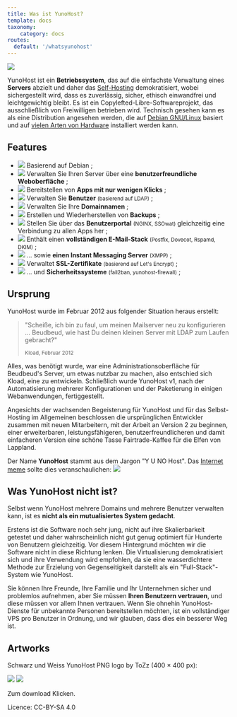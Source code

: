 ```yaml
---
title: Was ist YunoHost?
template: docs
taxonomy:
    category: docs
routes:
  default: '/whatsyunohost'
---
```


![](image://YunoHost_logo_vertical.png?resize=400&id=ynhlogo)

YunoHost ist ein **Betriebssystem**, das auf die einfachste Verwaltung eines **Servers** abzielt und daher das [Self-Hosting](/selfhosting) demokratisiert, wobei sichergestellt wird, dass es zuverlässig, sicher, ethisch einwandfrei und leichtgewichtig bleibt. Es ist ein Copylefted-Libre-Softwareprojekt, das ausschließlich von Freiwilligen betrieben wird. Technisch gesehen kann es als eine Distribution angesehen werden, die auf [Debian GNU/Linux](https://debian.org) basiert und auf [vielen Arten von Hardware](/install) installiert werden kann.

## Features

- ![](image://icon-debian.png?resize=32&classes=inline) Basierend auf Debian ;
- ![](image://icon-tools.png?resize=32&classes=inline) Verwalten Sie Ihren Server über eine **benutzerfreundliche Weboberfläche** ;
- ![](image://icon-package.png?resize=32&classes=inline) Bereitstellen von **Apps mit nur wenigen Klicks** ;
- ![](image://icon-users.png?resize=32&classes=inline) Verwalten Sie **Benutzer** <small>(basierend auf LDAP)</small> ;
- ![](image://icon-globe.png?resize=32&classes=inline) Verwalten Sie Ihre **Domainnamen** ;
- ![](image://icon-medic.png?resize=32&classes=inline) Erstellen und Wiederherstellen von **Backups** ;
- ![](image://icon-door.png?resize=32&classes=inline) Stellen Sie über das **Benutzerportal** <small>(NGINX, SSOwat)</small> gleichzeitig eine Verbindung zu allen Apps her ;
- ![](image://icon-mail.png?resize=32&classes=inline) Enthält einen **vollständigen E-Mail-Stack** <small>(Postfix, Dovecot, Rspamd, DKIM)</small> ;
- ![](image://icon-messaging.png?resize=32&classes=inline) … sowie **einen Instant Messaging Server** <small>(XMPP)</small> ;
- ![](image://icon-lock.png?resize=32&classes=inline) Verwaltet **SSL-Zertifikate** <small>(basierend auf Let's Encrypt)</small> ;
- ![](image://icon-shield.png?resize=32&classes=inline) … und **Sicherheitssysteme** <small>(fail2ban, yunohost-firewall)</small> ;

## Ursprung

YunoHost wurde im Februar 2012 aus folgender Situation heraus erstellt:

 <blockquote><p>"Scheiße, ich bin zu faul, um meinen Mailserver neu zu konfigurieren ... Beudbeud, wie hast Du deinen kleinen Server mit LDAP zum Laufen gebracht?"</p><small> Kload, Februar 2012</small></blockquote>

Alles, was benötigt wurde, war eine Administrationsoberfläche für Beudbeud's Server, um etwas nutzbar zu machen, also entschied sich Kload, eine zu entwickeln. Schließlich wurde YunoHost v1, nach der Automatisierung mehrerer Konfigurationen und der Paketierung in einigen Webanwendungen, fertiggestellt.

Angesichts der wachsenden Begeisterung für YunoHost und für das Selbst-Hosting im Allgemeinen beschlossen die ursprünglichen Entwickler zusammen mit neuen Mitarbeitern, mit der Arbeit an Version 2 zu beginnen, einer erweiterbaren, leistungsfähigeren, benutzerfreundlicheren und damit einfacheren Version eine schöne Tasse Fairtrade-Kaffee für die Elfen von Lappland.

Der Name **YunoHost** stammt aus dem Jargon "Y U NO Host". Das [Internet meme](https://en.wikipedia.org/wiki/Internet_meme) sollte dies veranschaulichen:
![](image://dude_yunohost.jpg)

## Was YunoHost nicht ist?

Selbst wenn YunoHost mehrere Domains und mehrere Benutzer verwalten kann, ist es **nicht als ein mutualisiertes System gedacht**.

Erstens ist die Software noch sehr jung, nicht auf ihre Skalierbarkeit getestet und daher wahrscheinlich nicht gut genug optimiert für Hunderte von Benutzern gleichzeitig. Vor diesem Hintergrund möchten wir die Software nicht in diese Richtung lenken. Die Virtualisierung demokratisiert sich und ihre Verwendung wird empfohlen, da sie eine wasserdichtere Methode zur Erzielung von Gegenseitigkeit darstellt als ein "Full-Stack"-System wie YunoHost.

Sie können Ihre Freunde, Ihre Familie und Ihr Unternehmen sicher und problemlos aufnehmen, aber Sie müssen **Ihren Benutzern vertrauen**, und diese müssen vor allem Ihnen vertrauen. Wenn Sie ohnehin YunoHost-Dienste für unbekannte Personen bereitstellen möchten, ist ein vollständiger VPS pro Benutzer in Ordnung, und wir glauben, dass dies ein besserer Weg ist.

## Artworks

Schwarz und Weiss YunoHost PNG logo by ToZz (400 × 400 px):

[![](image://ynh_logo_black_300dpi.png?resize=220)](image://ynh_logo_black_300dpi.png)
[![](image://ynh_logo_white_300dpi.png?resize=220)](image://ynh_logo_white_300dpi.png)

Zum download Klicken.

Licence: CC-BY-SA 4.0
